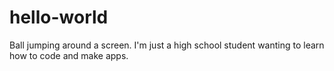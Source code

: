 # hello-world
Ball jumping around a screen. 
I'm just a high school student wanting to learn how to code and make apps. 
